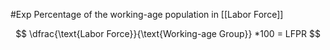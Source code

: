 #Exp 
Percentage of the working-age population in [[Labor Force]]

$$
\dfrac{\text{Labor Force}}{\text{Working-age Group}} *100 = LFPR
$$

